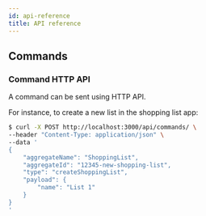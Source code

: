```yaml
---
id: api-reference
title: API reference
---
```


## Commands
### Command HTTP API
A command can be sent using HTTP API.

For instance, to create a new list in the shopping list app:

```sh
$ curl -X POST http://localhost:3000/api/commands/ \
--header "Content-Type: application/json" \
--data '
{
    "aggregateName": "ShoppingList",
    "aggregateId": "12345-new-shopping-list",
    "type": "createShoppingList",
    "payload": {
        "name": "List 1"
    }
}
'
```